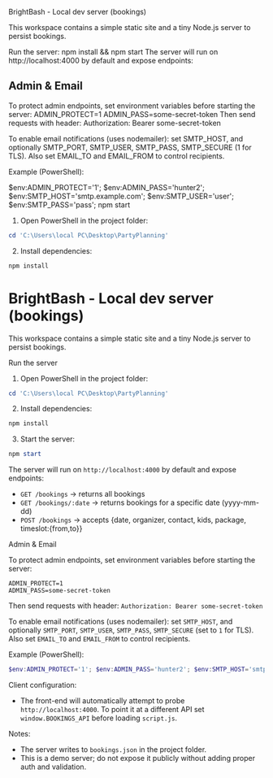 BrightBash - Local dev server (bookings)

This workspace contains a simple static site and a tiny Node.js server to persist bookings.

Run the server:
npm install && npm start
The server will run on http://localhost:4000 by default and expose endpoints:

Admin & Email
---------------
To protect admin endpoints, set environment variables before starting the server:
	ADMIN_PROTECT=1
	ADMIN_PASS=some-secret-token
Then send requests with header: Authorization: Bearer some-secret-token

To enable email notifications (uses nodemailer): set SMTP_HOST, and optionally SMTP_PORT, SMTP_USER, SMTP_PASS, SMTP_SECURE (1 for TLS).
Also set EMAIL_TO and EMAIL_FROM to control recipients.

Example (PowerShell):

$env:ADMIN_PROTECT='1'; $env:ADMIN_PASS='hunter2'; $env:SMTP_HOST='smtp.example.com'; $env:SMTP_USER='user'; $env:SMTP_PASS='pass'; npm start


1. Open PowerShell in the project folder:

```powershell
cd 'C:\Users\local PC\Desktop\PartyPlanning'
```

2. Install dependencies:

```powershell
npm install
```

# BrightBash - Local dev server (bookings)

This workspace contains a simple static site and a tiny Node.js server to persist bookings.

Run the server

1. Open PowerShell in the project folder:

```powershell
cd 'C:\Users\local PC\Desktop\PartyPlanning'
```

2. Install dependencies:

```powershell
npm install
```

3. Start the server:

```powershell
npm start
```

The server will run on `http://localhost:4000` by default and expose endpoints:

- `GET /bookings` -> returns all bookings
- `GET /bookings/:date` -> returns bookings for a specific date (yyyy-mm-dd)
- `POST /bookings` -> accepts {date, organizer, contact, kids, package, timeslot:{from,to}}

Admin & Email

To protect admin endpoints, set environment variables before starting the server:

```
ADMIN_PROTECT=1
ADMIN_PASS=some-secret-token
```

Then send requests with header: `Authorization: Bearer some-secret-token`

To enable email notifications (uses nodemailer): set `SMTP_HOST`, and optionally `SMTP_PORT`, `SMTP_USER`, `SMTP_PASS`, `SMTP_SECURE` (set to `1` for TLS).
Also set `EMAIL_TO` and `EMAIL_FROM` to control recipients.

Example (PowerShell):

```powershell
$env:ADMIN_PROTECT='1'; $env:ADMIN_PASS='hunter2'; $env:SMTP_HOST='smtp.example.com'; $env:SMTP_USER='user'; $env:SMTP_PASS='pass'; npm start
```

Client configuration:

- The front-end will automatically attempt to probe `http://localhost:4000`. To point it at a different API set `window.BOOKINGS_API` before loading `script.js`.

Notes:

- The server writes to `bookings.json` in the project folder.
- This is a demo server; do not expose it publicly without adding proper auth and validation.
